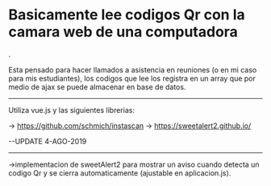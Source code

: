 <h1>Basicamente lee codigos Qr con la camara web de una computadora</h1>.

Esta pensado para hacer llamados a asistencia en reuniones (o en mi caso para mis estudiantes), los codigos que lee los registra en un array que por medio de ajax se puede almacenar en base de datos.

<hr>

Utiliza vue.js y las siguientes librerias:

-> https://github.com/schmich/instascan
-> https://sweetalert2.github.io/

--UPDATE 4-AGO-2019

<hr>

->implementacion de sweetAlert2 para mostrar un aviso cuando detecta un codigo Qr y se cierra automaticamente (ajustable en aplicacion.js).
